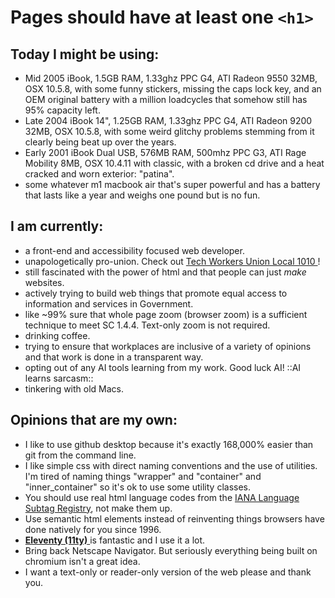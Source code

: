 # Pages should have at least one `<h1>`

## Today I might be using:
- Mid 2005 iBook, 1.5GB RAM, 1.33ghz PPC G4, ATI Radeon 9550 32MB, OSX 10.5.8, with some funny stickers, missing the caps lock key, and an OEM original battery with a million loadcycles that somehow still has 95% capacity left.
- Late 2004 iBook 14", 1.25GB RAM, 1.33ghz PPC G4, ATI Radeon 9200 32MB, OSX 10.5.8, with some weird glitchy problems stemming from it clearly being beat up over the years.  
- Early 2001 iBook Dual USB, 576MB RAM, 500mhz PPC G3, ATI Rage Mobility 8MB, OSX 10.4.11 with classic, with a broken cd drive and a heat cracked and worn exterior: "patina". 
- some whatever m1 macbook air that's super powerful and has a battery that lasts like a year and weighs one pound but is no fun. 

## I am currently:
- a front-end and accessibility focused web developer.
- unapologetically pro-union. Check out <a href="https://www.techworkersunion-1010.org/"> Tech Workers Union Local 1010 </a>!
- still fascinated with the power of html and that people can just *make* websites.
- actively trying to build web things that promote equal access to information and services in Government.
- like ~99% sure that whole page zoom (browser zoom) is a sufficient technique to meet SC 1.4.4. Text-only zoom is not required.
- drinking coffee.
- trying to ensure that workplaces are inclusive of a variety of opinions and that work is done in a transparent way.
- opting out of any AI tools learning from my work. Good luck AI! ::AI learns sarcasm::
- tinkering with old Macs.

## Opinions that are my own:
- I like to use github desktop because it's exactly 168,000% easier than git from the command line.
- I like simple css with direct naming conventions and the use of utilities. I'm tired of naming things "wrapper" and "container" and "inner_container" so it's ok to use some utility classes.
- You should use real html language codes from the <a href="https://www.iana.org/assignments/language-subtag-registry/language-subtag-registry"> IANA Language Subtag Registry</a>, not make them up. 
- Use semantic html elements instead of reinventing things browsers have done natively for you since 1996.
- <a href="https://www.11ty.dev/"> <strong>Eleventy (11ty)</strong> </a> is fantastic and I use it a lot.
- Bring back Netscape Navigator. But seriously everything being built on chromium isn't a great idea.
- I want a text-only or reader-only version of the web please and thank you.
